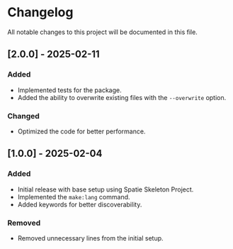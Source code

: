 # Changelog

All notable changes to this project will be documented in this file.

## [2.0.0] - 2025-02-11

### Added
- Implemented tests for the package.
- Added the ability to overwrite existing files with the `--overwrite` option.

### Changed
- Optimized the code for better performance.

## [1.0.0] - 2025-02-04

### Added
- Initial release with base setup using Spatie Skeleton Project.
- Implemented the `make:lang` command.
- Added keywords for better discoverability.

### Removed
- Removed unnecessary lines from the initial setup.